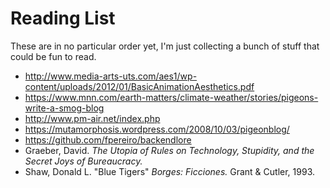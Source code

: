 # Reading List

These are in no particular order yet, I'm just collecting a bunch of stuff that could be fun to read.

- http://www.media-arts-uts.com/aes1/wp-content/uploads/2012/01/BasicAnimationAesthetics.pdf
- https://www.mnn.com/earth-matters/climate-weather/stories/pigeons-write-a-smog-blog
- http://www.pm-air.net/index.php
- https://mutamorphosis.wordpress.com/2008/10/03/pigeonblog/
- https://github.com/fpereiro/backendlore
- Graeber, David. _The Utopia of Rules on Technology, Stupidity, and the Secret Joys of Bureaucracy._
- Shaw, Donald L. "Blue Tigers" _Borges: Ficciones._ Grant & Cutler, 1993.
